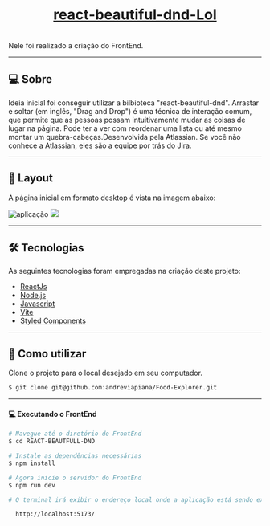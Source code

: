 <p align="center">
  <h1 align="center"><a href="">react-beautiful-dnd-Lol</a></h1>
</p>

<br>
Nele foi realizado a criação do FrontEnd.

___

## 💻 Sobre
Ideia inicial foi conseguir utilizar a bilbioteca "react-beautiful-dnd". Arrastar e soltar (em inglês, "Drag and Drop") é uma técnica de interação comum, que permite que as pessoas possam intuitivamente mudar as coisas de lugar na página. Pode ter a ver com reordenar uma lista ou até mesmo montar um quebra-cabeças.Desenvolvida pela Atlassian.  Se você não conhece a Atlassian, eles são a equipe por trás do Jira.


___

## 🎨 Layout
A página inicial em formato desktop é vista na imagem abaixo:

![aplicação](blob:https://imgur.com/744e8761-a209-40f3-88d2-32033fa7c2be)
<img src="blob:https://imgur.com/744e8761-a209-40f3-88d2-32033fa7c2be" />

___

## 🛠 Tecnologias

As seguintes tecnologias foram empregadas na criação deste projeto:

- [ReactJs](https://reactjs.org)
- [Node.js](https://nodejs.org/en/)
- [Javascript](https://developer.mozilla.org/pt-BR/docs/Web/JavaScript)
- [Vite](https://vitejs.dev/)
- [Styled Components](https://styled-components.com/)

___

## 🚀 Como utilizar

Clone o projeto para o local desejado em seu computador.

```bash
$ git clone git@github.com:andreviapiana/Food-Explorer.git
```
___
#### 💻 Executando o FrontEnd
```bash
# Navegue até o diretório do FrontEnd
$ cd REACT-BEAUTFULL-DND

# Instale as dependências necessárias
$ npm install

# Agora inicie o servidor do FrontEnd
$ npm run dev

# O terminal irá exibir o endereço local onde a aplicação está sendo executada. Basta digitar o mesmo endereço em seu navegador preferido. O endereço usado na criação do projeto foi este:

  http://localhost:5173/
```
